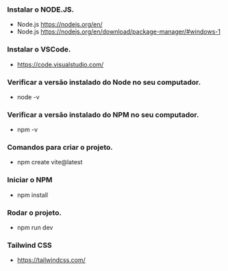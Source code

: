 ### Instalar o NODE.JS.
- Node.js  https://nodejs.org/en/
- Node.js  https://nodejs.org/en/download/package-manager/#windows-1


### Instalar o VSCode.
- https://code.visualstudio.com/


### Verificar a versão instalado do Node no seu computador.
- node -v


### Verificar a versão instalado do NPM no seu computador.
- npm -v


### Comandos para criar o projeto.
- npm create vite@latest


### Iniciar o NPM
- npm install


### Rodar o projeto.
- npm run dev


### Tailwind CSS 
- https://tailwindcss.com/